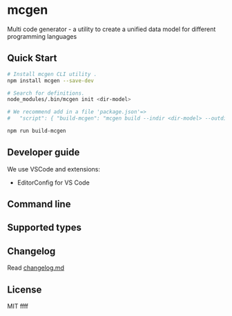 # mcgen
Multi code generator - a utility to create a unified data model for different programming languages


## Quick Start

```sh
# Install mcgen CLI utility .
npm install mcgen --save-dev

# Search for definitions.
node_modules/.bin/mcgen init <dir-model>

# We recommend add in a file 'package.json'=>
#   "script": { "build-mcgen": "mcgen build --indir <dir-model> --outdir <outdir>" }

npm run build-mcgen
```

## Developer guide
We use VSCode and extensions:
- EditorConfig for VS Code


## Command line

## Supported types


## Changelog
Read [changelog.md](changelog.md)

## License
MIT 
ffff
